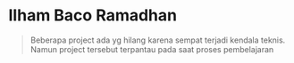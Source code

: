 # Ilham Baco Ramadhan 

>Beberapa project ada yg hilang karena sempat terjadi kendala teknis. Namun project tersebut terpantau pada saat proses pembelajaran

